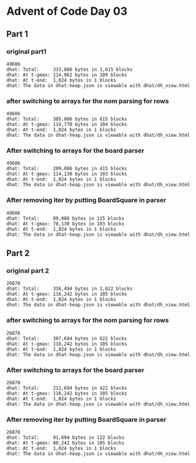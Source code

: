 # Advent of Code Day 03

## Part 1

### original part1

```
49686
dhat: Total:     333,886 bytes in 1,615 blocks
dhat: At t-gmax: 114,962 bytes in 109 blocks
dhat: At t-end:  1,024 bytes in 1 blocks
dhat: The data in dhat-heap.json is viewable with dhat/dh_view.html
```

### after switching to arrays for the nom parsing for rows

```
49686
dhat: Total:     305,086 bytes in 615 blocks
dhat: At t-gmax: 114,770 bytes in 104 blocks
dhat: At t-end:  1,024 bytes in 1 blocks
dhat: The data in dhat-heap.json is viewable with dhat/dh_view.html
```

### After switching to arrays for the board parser

```
49686
dhat: Total:     209,086 bytes in 415 blocks
dhat: At t-gmax: 114,130 bytes in 103 blocks
dhat: At t-end:  1,024 bytes in 1 blocks
dhat: The data in dhat-heap.json is viewable with dhat/dh_view.html
```

### After removing iter by putting BoardSquare in parser

```
49686
dhat: Total:     89,086 bytes in 115 blocks
dhat: At t-gmax: 78,130 bytes in 103 blocks
dhat: At t-end:  1,024 bytes in 1 blocks
dhat: The data in dhat-heap.json is viewable with dhat/dh_view.html
```

## Part 2

### original part 2

```
26878
dhat: Total:     336,494 bytes in 1,622 blocks
dhat: At t-gmax: 116,242 bytes in 105 blocks
dhat: At t-end:  1,024 bytes in 1 blocks
dhat: The data in dhat-heap.json is viewable with dhat/dh_view.html
```

### after switching to arrays for the nom parsing for rows

```
26878
dhat: Total:     307,694 bytes in 622 blocks
dhat: At t-gmax: 116,242 bytes in 105 blocks
dhat: At t-end:  1,024 bytes in 1 blocks
dhat: The data in dhat-heap.json is viewable with dhat/dh_view.html
```

### After switching to arrays for the board parser

```
26878
dhat: Total:     211,694 bytes in 422 blocks
dhat: At t-gmax: 116,242 bytes in 105 blocks
dhat: At t-end:  1,024 bytes in 1 blocks
dhat: The data in dhat-heap.json is viewable with dhat/dh_view.html
```

### After removing iter by putting BoardSquare in parser

```
26878
dhat: Total:     91,694 bytes in 122 blocks
dhat: At t-gmax: 80,242 bytes in 105 blocks
dhat: At t-end:  1,024 bytes in 1 blocks
dhat: The data in dhat-heap.json is viewable with dhat/dh_view.html
```
